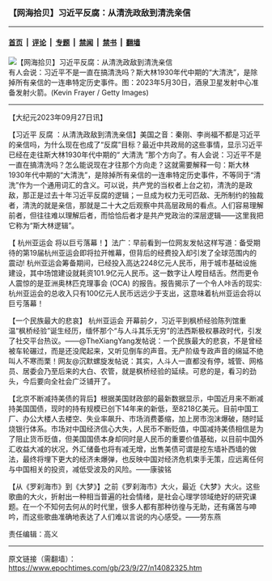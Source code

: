 ### 【网海拾贝】习近平反腐：从清洗政敌到清洗亲信

---

#### [首页](../../../..?n14082325) &nbsp;|&nbsp; [评论](../../../../../epoch-comment?n14082325) &nbsp;|&nbsp; [专题](../../../../../epoch-special?n14082325) &nbsp;|&nbsp; [禁闻](../../../../../epoch-news?n14082325) &nbsp;|&nbsp; [禁书](../../../../../books?n14082325) &nbsp;|&nbsp; [翻墙](https://github.com/gfw-breaker/nogfw/blob/master/README.md?n14082325)


<div><img alt="【网海拾贝】习近平反腐：从清洗政敌到清洗亲信" class="attachment-djy_600_400 size-djy_600_400 wp-post-image" src="https://i.epochtimes.com/assets/uploads/2023/09/id14082358-GettyImages-1494503847-600x400.jpeg"/>
<div class="caption">
 有人会说：习近平不是一直在搞清洗吗？斯大林1930年代中期的“大清洗”，是除掉所有亲信的一连串特定历史事件。图：2023年5月30日，酒泉卫星发射中心准备发射火箭。(Kevin Frayer / Getty Images)
</div></div><hr/><div class="post_content" id="artbody" itemprop="articleBody">
 <!-- article content begin -->
 <p>
  【大纪元2023年09月27日讯】
 </p>
 <p>
  【习近平
  <ok href="https://www.epochtimes.com/gb/tag/%E5%8F%8D%E8%85%90.html">
   反腐
  </ok>
  ：从清洗政敌到清洗亲信】美国之音：秦刚、李尚福不都是习近平的亲信吗，为什么现在也成了“反腐”目标？最近中共政局的这些事情，显示习近平已经在走往斯大林1930年代中期的“
  <ok href="https://www.epochtimes.com/gb/tag/%E5%A4%A7%E6%B8%85%E6%B4%97.html">
   大清洗
  </ok>
  ”那个方向了。有人会说：习近平不是一直在搞清洗吗？怎么能说现在才往那个方向走？这就需要解释一句：斯大林1930年代中期的“大清洗”，是除掉所有亲信的一连串特定历史事件，不等同于“清洗”作为一个通用词汇的含义。可以说，共产党的当权者上台之初，清洗的是政敌，那正是过去十年习近平反腐的逻辑；一旦成为权力无可匹敌、无所制约的独裁者，清洗的就是亲信，那就是二十大之后观察中共高层政局的看点。人们容易理解前者，但往往难以理解后者，而恰恰后者才是共产党政治的深层逻辑——这里我把它称为“斯大林逻辑”。
 </p>
 <p>
  【
  <ok href="https://www.epochtimes.com/gb/tag/%E6%9D%AD%E5%B7%9E%E4%BA%9A%E8%BF%90%E4%BC%9A.html">
   杭州亚运会
  </ok>
  将以巨亏落幕！】法广：早前看到一位网友发帖这样写道：备受期待的第19届杭州亚运会即将拉开帷幕，但背后的经费投入却引发了全球范围内的震动! 杭州亚运会筹备期间，已经投入高达2248亿元人民币，用于城市基础设施建设，其中场馆建设就耗资101.9亿元人民币。这一数字让人瞠目结舌。然而更令人震惊的是亚洲奥林匹克理事会 (OCA) 的报告。报告揭示了一个令人咔舌的现实: 杭州亚运会的总收入只有100亿元人民币远远少于支出，这意味着杭州亚运会将以巨亏落幕！
 </p>
 <p>
  【一个民族最大的悲哀】
  <ok href="https://www.epochtimes.com/gb/tag/%E6%9D%AD%E5%B7%9E%E4%BA%9A%E8%BF%90%E4%BC%9A.html">
   杭州亚运会
  </ok>
  开幕前夕，习近平到枫桥经验陈列馆重温“枫桥经验”诞生经历，缅怀那个“与人斗其乐无穷”的法西斯极权暴政时代，引发了社交平台热议。——@TheXiangYang发帖说：一个民族最大的悲哀，不是曾经被车轮碾过，而是还没爬起来，又听见倒车的声音。无产阶级专政声音的绵延不绝叫人不寒而栗！网友@沉默螺旋发帖说：其实，人斗人一直都没有停，城管、网格员、居委会乃至后来的大白、农管，就是枫桥经验的延续。可悲的是，看习的劲头，今后要向全社会广泛铺开了。
 </p>
 <p>
  【北京不断减持美债的背后】根据美国财政部的最新数据显示，中国近月来不断减持美国国债，现时的持有规模已创下14年来的新低，至8218亿美元。目前中国工厂、办公大楼人去楼空、失业率飙升、市场消费萎缩，加上房市泡沫爆破，随时延烧银行体系。市场对中国经济信心大失，人民币不断贬值，中国减持美债相信是为了阻止货币贬值，但美国国债本身却同时是人民币的重要价值基础，以目前中国外汇收益大减的状况，外汇储备也将有减无增，出售美债可谓是挖东墙补西墙的做法，最终将埋下更大的经济未爆弹，也反映中国对经济危机束手无策，应远离任何与中国相关的投资，减低受波及的风险。——康骏铭
 </p>
 <p>
  【从《罗刹海市》到《大梦》】之前《罗刹海市》大火，最近《大梦》大火。这些歌曲的大火，折射出一种相当普遍的社会情绪，是社会心理学领域绝好的研究课题。在一个不知何去何从的时代里，很多人都有那种彷徨与无助，还有痛苦与呻吟，而这些歌曲准确地表达了人们难以言说的内心感受。——劳东燕
 </p>
 <p>
  责任编辑：高义
 </p>
 <!-- article content end -->
 <div id="below_article_ad">
 </div>
</div>


---

原文链接（需翻墙）：https://www.epochtimes.com/gb/23/9/27/n14082325.htm